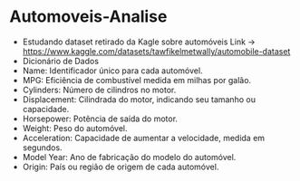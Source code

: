 # Automoveis-Analise
* Estudando dataset retirado da Kagle sobre automóveis
Link -> https://www.kaggle.com/datasets/tawfikelmetwally/automobile-dataset
* Dicionário de Dados
* Name: Identificador único para cada automóvel.
* MPG: Eficiência de combustível medida em milhas por galão.
* Cylinders: Número de cilindros no motor.
* Displacement: Cilindrada do motor, indicando seu tamanho ou capacidade.
* Horsepower: Potência de saída do motor.
* Weight: Peso do automóvel.
* Acceleration: Capacidade de aumentar a velocidade, medida em segundos.
* Model Year: Ano de fabricação do modelo do automóvel.
* Origin: País ou região de origem de cada automóvel.
